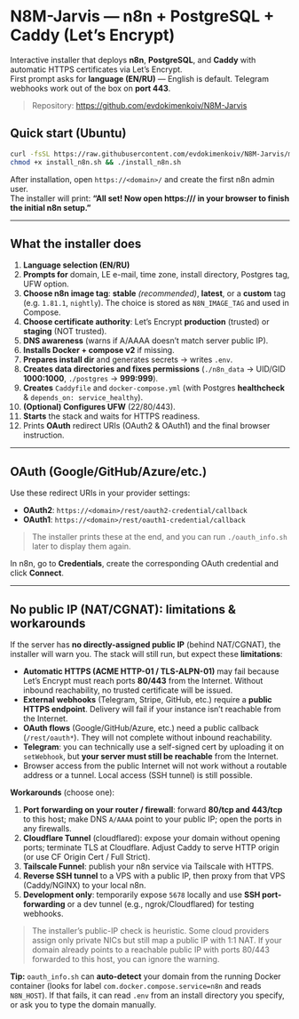 # N8M-Jarvis — n8n + PostgreSQL + Caddy (Let’s Encrypt)

Interactive installer that deploys **n8n**, **PostgreSQL**, and **Caddy** with automatic HTTPS certificates via Let’s Encrypt.  
First prompt asks for **language (EN/RU)** — English is default. Telegram webhooks work out of the box on **port 443**.

> Repository: https://github.com/evdokimenkoiv/N8M-Jarvis

## Quick start (Ubuntu)
```bash
curl -fsSL https://raw.githubusercontent.com/evdokimenkoiv/N8M-Jarvis/main/install_n8n.sh -o install_n8n.sh
chmod +x install_n8n.sh && ./install_n8n.sh
```

After installation, open `https://<domain>/` and create the first n8n admin user.  
The installer will print: **“All set! Now open https://<domain>/ in your browser to finish the initial n8n setup.”**

---

## What the installer does

1. **Language selection (EN/RU)**  
2. **Prompts for** domain, LE e-mail, time zone, install directory, Postgres tag, UFW option.  
3. **Choose n8n image tag**: **stable** *(recommended)*, **latest**, or a **custom** tag (e.g. `1.81.1`, `nightly`). The choice is stored as `N8N_IMAGE_TAG` and used in Compose.  
4. **Choose certificate authority**: Let’s Encrypt **production** (trusted) or **staging** (NOT trusted).  
5. **DNS awareness** (warns if A/AAAA doesn’t match server public IP).  
6. **Installs Docker + compose v2** if missing.  
7. **Prepares install dir** and generates secrets → writes `.env`.  
8. **Creates data directories and fixes permissions** (`./n8n_data` → UID/GID **1000:1000**, `./postgres` → **999:999**).  
9. **Creates** `Caddyfile` and `docker-compose.yml` (with Postgres **healthcheck** & `depends_on: service_healthy`).  
10. **(Optional) Configures UFW** (22/80/443).  
11. **Starts** the stack and waits for HTTPS readiness.  
12. Prints **OAuth** redirect URIs (OAuth2 & OAuth1) and the final browser instruction.

---

## OAuth (Google/GitHub/Azure/etc.)

Use these redirect URIs in your provider settings:

- **OAuth2**: `https://<domain>/rest/oauth2-credential/callback`  
- **OAuth1**: `https://<domain>/rest/oauth1-credential/callback`

> The installer prints these at the end, and you can run `./oauth_info.sh` later to display them again.

In n8n, go to **Credentials**, create the corresponding OAuth credential and click **Connect**.

---

## No public IP (NAT/CGNAT): limitations & workarounds

If the server has **no directly-assigned public IP** (behind NAT/CGNAT), the installer will warn you. The stack will still run, but expect these **limitations**:

- **Automatic HTTPS (ACME HTTP-01 / TLS-ALPN-01)** may fail because Let’s Encrypt must reach ports **80/443** from the Internet. Without inbound reachability, no trusted certificate will be issued.
- **External webhooks** (Telegram, Stripe, GitHub, etc.) require a **public HTTPS endpoint**. Delivery will fail if your instance isn’t reachable from the Internet.
- **OAuth flows** (Google/GitHub/Azure, etc.) need a public callback (`/rest/oauth*`). They will not complete without inbound reachability.
- **Telegram**: you can technically use a self-signed cert by uploading it on `setWebhook`, but **your server must still be reachable** from the Internet.
- Browser access from the public Internet will not work without a routable address or a tunnel. Local access (SSH tunnel) is still possible.

**Workarounds** (choose one):

1. **Port forwarding on your router / firewall**: forward **80/tcp and 443/tcp** to this host; make DNS `A/AAAA` point to your public IP; open the ports in any firewalls.
2. **Cloudflare Tunnel** (cloudflared): expose your domain without opening ports; terminate TLS at Cloudflare. Adjust Caddy to serve HTTP origin (or use CF Origin Cert / Full Strict).
3. **Tailscale Funnel**: publish your n8n service via Tailscale with HTTPS.
4. **Reverse SSH tunnel** to a VPS with a public IP, then proxy from that VPS (Caddy/NGINX) to your local n8n.
5. **Development only**: temporarily expose `5678` locally and use **SSH port-forwarding** or a dev tunnel (e.g., ngrok/Cloudflared) for testing webhooks.

> The installer’s public-IP check is heuristic. Some cloud providers assign only private NICs but still map a public IP with 1:1 NAT. If your domain already points to a reachable public IP with ports 80/443 forwarded to this host, you can ignore the warning.


**Tip:** `oauth_info.sh` can **auto-detect** your domain from the running Docker container (looks for label `com.docker.compose.service=n8n` and reads `N8N_HOST`). If that fails, it can read `.env` from an install directory you specify, or ask you to type the domain manually.

